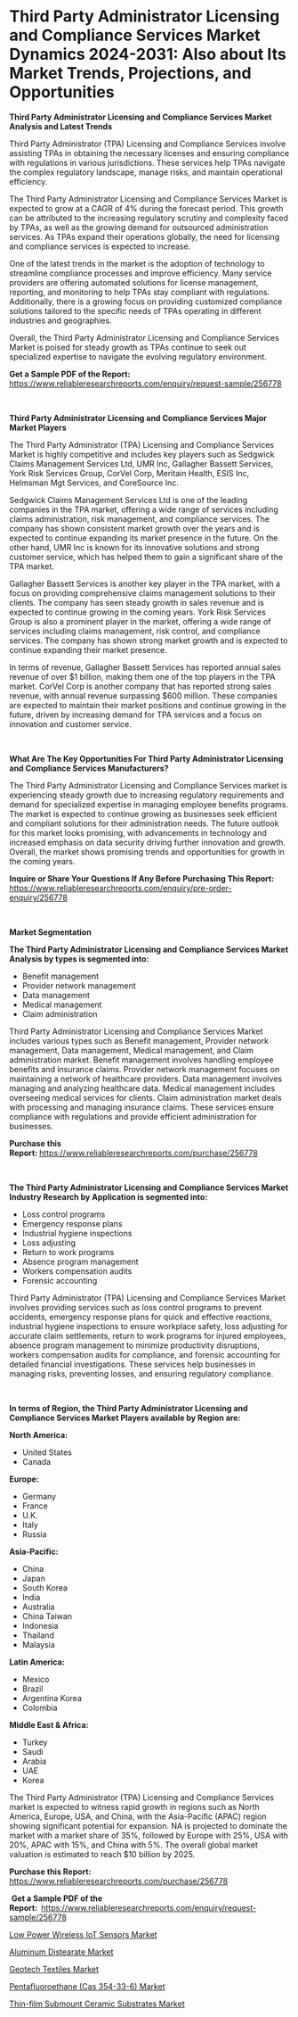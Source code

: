 <p><h1>Third Party Administrator Licensing and Compliance Services Market Dynamics 2024-2031: Also about Its Market Trends, Projections, and Opportunities</h1></p><p><strong>Third Party Administrator Licensing and Compliance Services Market Analysis and Latest Trends</strong></p>
<p><p>Third Party Administrator (TPA) Licensing and Compliance Services involve assisting TPAs in obtaining the necessary licenses and ensuring compliance with regulations in various jurisdictions. These services help TPAs navigate the complex regulatory landscape, manage risks, and maintain operational efficiency.</p><p>The Third Party Administrator Licensing and Compliance Services Market is expected to grow at a CAGR of 4% during the forecast period. This growth can be attributed to the increasing regulatory scrutiny and complexity faced by TPAs, as well as the growing demand for outsourced administration services. As TPAs expand their operations globally, the need for licensing and compliance services is expected to increase.</p><p>One of the latest trends in the market is the adoption of technology to streamline compliance processes and improve efficiency. Many service providers are offering automated solutions for license management, reporting, and monitoring to help TPAs stay compliant with regulations. Additionally, there is a growing focus on providing customized compliance solutions tailored to the specific needs of TPAs operating in different industries and geographies.</p><p>Overall, the Third Party Administrator Licensing and Compliance Services Market is poised for steady growth as TPAs continue to seek out specialized expertise to navigate the evolving regulatory environment.</p></p>
<p><strong>Get a Sample PDF of the Report:&nbsp;</strong> <a href="https://www.reliableresearchreports.com/enquiry/request-sample/256778">https://www.reliableresearchreports.com/enquiry/request-sample/256778</a></p>
<p>&nbsp;</p>
<p><strong>Third Party Administrator Licensing and Compliance Services Major Market Players</strong></p>
<p><p>The Third Party Administrator (TPA) Licensing and Compliance Services Market is highly competitive and includes key players such as Sedgwick Claims Management Services Ltd, UMR Inc, Gallagher Bassett Services, York Risk Services Group, CorVel Corp, Meritain Health, ESIS Inc, Helmsman Mgt Services, and CoreSource Inc.</p><p>Sedgwick Claims Management Services Ltd is one of the leading companies in the TPA market, offering a wide range of services including claims administration, risk management, and compliance services. The company has shown consistent market growth over the years and is expected to continue expanding its market presence in the future. On the other hand, UMR Inc is known for its innovative solutions and strong customer service, which has helped them to gain a significant share of the TPA market.</p><p>Gallagher Bassett Services is another key player in the TPA market, with a focus on providing comprehensive claims management solutions to their clients. The company has seen steady growth in sales revenue and is expected to continue growing in the coming years. York Risk Services Group is also a prominent player in the market, offering a wide range of services including claims management, risk control, and compliance services. The company has shown strong market growth and is expected to continue expanding their market presence.</p><p>In terms of revenue, Gallagher Bassett Services has reported annual sales revenue of over $1 billion, making them one of the top players in the TPA market. CorVel Corp is another company that has reported strong sales revenue, with annual revenue surpassing $600 million. These companies are expected to maintain their market positions and continue growing in the future, driven by increasing demand for TPA services and a focus on innovation and customer service.</p></p>
<p>&nbsp;</p>
<p><strong>What Are The Key Opportunities For Third Party Administrator Licensing and Compliance Services Manufacturers?</strong></p>
<p><p>The Third Party Administrator Licensing and Compliance Services market is experiencing steady growth due to increasing regulatory requirements and demand for specialized expertise in managing employee benefits programs. The market is expected to continue growing as businesses seek efficient and compliant solutions for their administration needs. The future outlook for this market looks promising, with advancements in technology and increased emphasis on data security driving further innovation and growth. Overall, the market shows promising trends and opportunities for growth in the coming years.</p></p>
<p><strong>Inquire or Share Your Questions If Any Before Purchasing This Report:</strong> <a href="https://www.reliableresearchreports.com/enquiry/pre-order-enquiry/256778">https://www.reliableresearchreports.com/enquiry/pre-order-enquiry/256778</a></p>
<p>&nbsp;</p>
<p><strong>Market Segmentation</strong></p>
<p><strong>The Third Party Administrator Licensing and Compliance Services Market Analysis by types is segmented into:</strong></p>
<p><ul><li>Benefit management</li><li>Provider network management</li><li>Data management</li><li>Medical management</li><li>Claim administration</li></ul></p>
<p><p>Third Party Administrator Licensing and Compliance Services Market includes various types such as Benefit management, Provider network management, Data management, Medical management, and Claim administration market. Benefit management involves handling employee benefits and insurance claims. Provider network management focuses on maintaining a network of healthcare providers. Data management involves managing and analyzing healthcare data. Medical management includes overseeing medical services for clients. Claim administration market deals with processing and managing insurance claims. These services ensure compliance with regulations and provide efficient administration for businesses.</p></p>
<p><strong>Purchase this Report:&nbsp;</strong><a href="https://www.reliableresearchreports.com/purchase/256778">https://www.reliableresearchreports.com/purchase/256778</a></p>
<p>&nbsp;</p>
<p><strong>The Third Party Administrator Licensing and Compliance Services Market Industry Research by Application is segmented into:</strong></p>
<p><ul><li>Loss control programs</li><li>Emergency response plans</li><li>Industrial hygiene inspections</li><li>Loss adjusting</li><li>Return to work programs</li><li>Absence program management</li><li>Workers compensation audits</li><li>Forensic accounting</li></ul></p>
<p><p>Third Party Administrator (TPA) Licensing and Compliance Services Market involves providing services such as loss control programs to prevent accidents, emergency response plans for quick and effective reactions, industrial hygiene inspections to ensure workplace safety, loss adjusting for accurate claim settlements, return to work programs for injured employees, absence program management to minimize productivity disruptions, workers compensation audits for compliance, and forensic accounting for detailed financial investigations. These services help businesses in managing risks, preventing losses, and ensuring regulatory compliance.</p></p>
<p>&nbsp;</p>
<p><strong>In terms of Region, the Third Party Administrator Licensing and Compliance Services Market Players available by Region are:</strong></p>
<p>
    <p> <strong> North America: </strong>
        <ul>
            <li>United States</li>
            <li>Canada</li>
        </ul>
        </p> 
    <p> <strong> Europe: </strong>
        <ul>
            <li>Germany</li>
            <li>France</li>
            <li>U.K.</li>
            <li>Italy</li>
            <li>Russia</li>
        </ul>
        </p> 
    <p> <strong> Asia-Pacific: </strong>
        <ul>
            <li>China</li>
            <li>Japan</li>
            <li>South Korea</li>
            <li>India</li>
            <li>Australia</li>
            <li>China Taiwan</li>
            <li>Indonesia</li>
            <li>Thailand</li>
            <li>Malaysia</li>
        </ul>
        </p> 
    <p> <strong> Latin America: </strong>
        <ul>
            <li>Mexico</li>
            <li>Brazil</li>
            <li>Argentina Korea</li>
            <li>Colombia</li>
        </ul>
        </p> 
    <p> <strong> Middle East & Africa: </strong>
        <ul>
            <li>Turkey</li>
            <li>Saudi</li>
            <li>Arabia</li>
            <li>UAE</li>
            <li>Korea</li>
        </ul>
    </p>
    </p>
<p><p>The Third Party Administrator (TPA) Licensing and Compliance Services market is expected to witness rapid growth in regions such as North America, Europe, USA, and China, with the Asia-Pacific (APAC) region showing significant potential for expansion. NA is projected to dominate the market with a market share of 35%, followed by Europe with 25%, USA with 20%, APAC with 15%, and China with 5%. The overall global market valuation is estimated to reach $10 billion by 2025.</p></p>
<p><strong>Purchase this Report: </strong><a href="https://www.reliableresearchreports.com/purchase/256778">https://www.reliableresearchreports.com/purchase/256778</a></p>
<p>&nbsp;<strong>Get a Sample PDF of the Report:&nbsp;&nbsp;</strong><a href="https://www.reliableresearchreports.com/enquiry/request-sample/256778">https://www.reliableresearchreports.com/enquiry/request-sample/256778</a></p>
<p><strong></strong></p>
<p><p><a href="https://view.publitas.com/reportprime-1/decoding-the-low-power-wireless-iot-sensors-market-a-deep-dive-into-the-latest-market-trends-market-segmentation-and-competitive-analysis/">Low Power Wireless IoT Sensors Market</a></p><p><a href="https://zircon-bluebell-299.notion.site/Aluminum-Distearate-Market-Size-Reflecting-a-Forecast-Till-2031-Market-By-Type-By-Application-and--a4134696d9704619ac5853afd4abc17c">Aluminum Distearate Market</a></p><p><a href="https://scarlet-rocket-c63.notion.site/Geotech-Textiles-Market-Size-and-Growth-Market-Segmentation-Regional-and-Country-Breakdowns-and-M-ac68a57b5a114b3aaeb4e49a575e19b4">Geotech Textiles Market</a></p><p><a href="https://fearless-okapi-6c8.notion.site/Pentafluoroethane-Cas-354-33-6-Market-Size-Growth-and-Forecast-from-2024-2031-4e690019ab3643dcaa202b2edc4e1ae6">Pentafluoroethane (Cas 354-33-6) Market</a></p><p><a href="https://view.publitas.com/reportprime-1/thin-film-submount-ceramic-substrates-market-with-the-goal-of-estimating-the-market-size-and-future-growth-potential-of-various-market-segments-based-on-component-applications-end-user-and-region/">Thin-film Submount Ceramic Substrates Market</a></p></p>